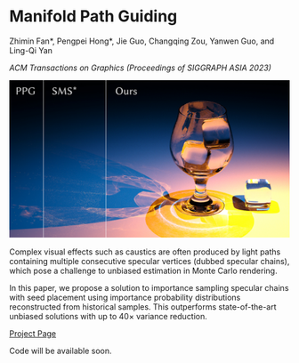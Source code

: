 # Manifold Path Guiding

Zhimin Fan*, Pengpei Hong*, Jie Guo, Changqing Zou, Yanwen Guo, and Ling-Qi Yan

_ACM Transactions on Graphics (Proceedings of SIGGRAPH ASIA 2023)_

![ManifoldPG_teaser_720p](img/ManifoldPG_teaser_720p.jpg)

Complex visual effects such as caustics are often produced by light paths containing multiple consecutive specular vertices (dubbed specular chains), which pose a challenge to unbiased estimation in Monte Carlo rendering.

In this paper, we propose a solution to importance sampling specular chains with seed placement using importance probability distributions reconstructed from historical samples. 
This outperforms state-of-the-art unbiased solutions with up to 40× variance reduction.

[Project Page](https://zhiminfan.work/manifoldPG.html)

Code will be available soon.
